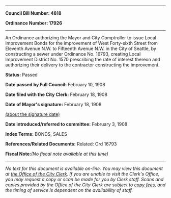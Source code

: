 

********

**Council Bill Number: 4818**
   
**Ordinance Number: 17926**
********

 An Ordinance authorizing the Mayor and City Comptroller to issue Local Improvement Bonds for the improvement of West Forty-sixth Street from Eleventh Avenue N.W. to Fifteenth Avenue N.W. in the City of Seattle, by constructing a sewer under Ordinance No. 16793, creating Local Improvement District No. 1570 prescribing the rate of interest thereon and authorizing their delivery to the contractor constructing the improvement.

**Status:** Passed
   
**Date passed by Full Council:** February 10, 1908
   
**Date filed with the City Clerk:** February 18, 1908
   
**Date of Mayor's signature:** February 18, 1908
   
[(about the signature date)](/~public/approvaldate.htm)
   
   
   
**Date introduced/referred to committee:** February 3, 1908
   
   
**Index Terms:** BONDS, SALES

**References/Related Documents:** Related: Ord 16793

**Fiscal Note:**_(No fiscal note available at this time)_
********

_No text for this document is available on-line. You may view this document at [the Office of the City Clerk](http://www.seattle.gov/leg/clerk/contactUs.htm). If you are unable to visit the Clerk's Office, you may request a copy or scan be made for you by Clerk staff. Scans and copies provided by the Office of the City Clerk are subject to [copy fees](http://clerk.seattle.gov/~public/clerkfees.htm), and the timing of service is dependent on the availability of staff._

